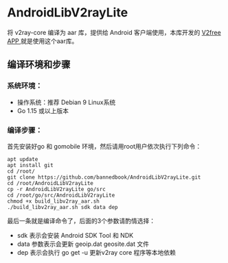 # AndroidLibV2rayLite

将 v2ray-core 编译为 aar 库，提供给 Android 客户端使用，本库开发的 [V2free APP ](https://github.com/bannedbook/ssvpn/) 就是使用这个aar库。

## 编译环境和步骤

### 系统环境： 
* 操作系统：推荐 Debian 9 Linux系统
* Go 1.15 或以上版本

### 编译步骤：
首先安装好go 和 gomobile 环境，然后请用root用户依次执行下列命令：
```
apt update
apt install git
cd /root/
git clone https://github.com/bannedbook/AndroidLibV2rayLite.git
cd /root/AndroidLibV2rayLite
cp -r AndroidLibV2rayLite go/src
cd /root/go/src/AndroidLibV2rayLite
chmod +x build_libv2ray_aar.sh
./build_libv2ray_aar.sh sdk data dep
```

最后一条就是编译命令了，后面的3个参数请酌情选择：
* sdk 表示会安装 Android SDK Tool 和 NDK
* data 参数表示会更新 geoip.dat  geosite.dat 文件
* dep 表示会执行 go get -u 更新v2ray core 程序等本地依赖
